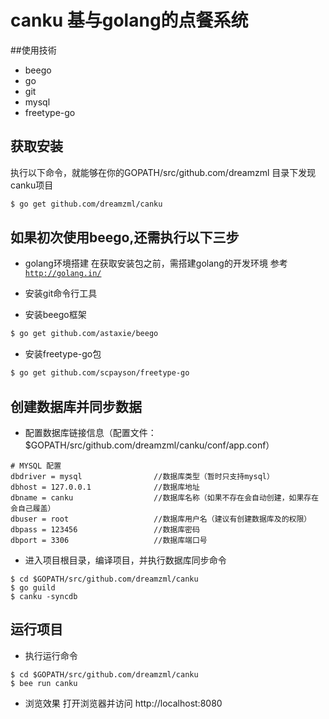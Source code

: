 canku 基与golang的点餐系统
==========================

##使用技術
- beego
- go
- git
- mysql
- freetype-go

## 获取安装
  执行以下命令，就能够在你的GOPATH/src/github.com/dreamzml 目录下发现canku项目
```bash
$ go get github.com/dreamzml/canku
```

## 如果初次使用beego,还需执行以下三步
- golang环境搭建
  在获取安装包之前，需搭建golang的开发环境 参考[`http://golang.in/`](golang入门-安装及环境)

- 安装git命令行工具

- 安装beego框架
```bash
$ go get github.com/astaxie/beego
```

- 安装freetype-go包
```bash
$ go get github.com/scpayson/freetype-go
```

## 创建数据库并同步数据

- 配置数据库链接信息（配置文件：$GOPATH/src/github.com/dreamzml/canku/conf/app.conf）
```
# MYSQL 配置
dbdriver = mysql                //数据库类型（暂时只支持mysql）
dbhost = 127.0.0.1              //数据库地址
dbname = canku                  //数据库名称（如果不存在会自动创建，如果存在会自己履盖）
dbuser = root                   //数据库用户名（建议有创建数据库及的权限）
dbpass = 123456                 //数据库密码
dbport = 3306                   //数据库端口号
```
  
- 进入项目根目录，编译项目，并执行数据库同步命令
```
$ cd $GOPATH/src/github.com/dreamzml/canku
$ go guild
$ canku -syncdb
```

## 运行项目
- 执行运行命令
```
$ cd $GOPATH/src/github.com/dreamzml/canku
$ bee run canku
```

- 浏览效果
  打开浏览器并访问 http://localhost:8080


